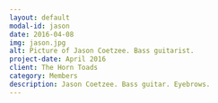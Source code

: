 ```yaml
---
layout: default
modal-id: jason
date: 2016-04-08
img: jason.jpg
alt: Picture of Jason Coetzee. Bass guitarist.
project-date: April 2016
client: The Horn Toads
category: Members
description: Jason Coetzee. Bass guitar. Eyebrows.
---
```

